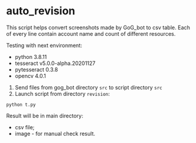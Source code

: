 # auto_revision
This script helps convert screenshots made by GoG_bot to csv table. Each of every line contain account name and count of different resources.

Testing with next environment:
- python 3.8.11
- tesseract v5.0.0-alpha.20201127
- pytesseract 0.3.8
- opencv 4.0.1

1. Send files from gog_bot directory `src` to script directory `src`
2. Launch script from directory `revision`:

```
python t.py
```

Result will be in main directory:
- csv file;
- image - for manual check result.
